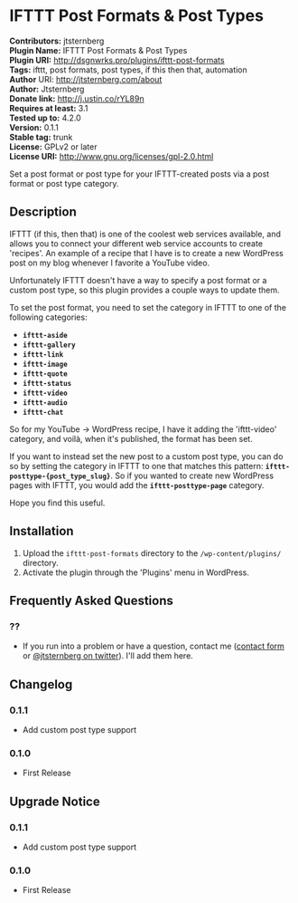 # IFTTT Post Formats & Post Types #

**Contributors:** jtsternberg  
**Plugin Name:** IFTTT Post Formats & Post Types  
**Plugin URI:** http://dsgnwrks.pro/plugins/ifttt-post-formats  
**Tags:** ifttt, post formats, post types, if this then that, automation  
**Author** URI: http://jtsternberg.com/about  
**Author:** Jtsternberg  
**Donate link:** http://j.ustin.co/rYL89n  
**Requires at least:** 3.1  
**Tested up to:** 4.2.0  
**Version:** 0.1.1  
**Stable tag:** trunk  
**License:** GPLv2 or later  
**License URI:** http://www.gnu.org/licenses/gpl-2.0.html  

Set a post format or post type for your IFTTT-created posts via a post format or post type category.

## Description ##

IFTTT (if this, then that) is one of the coolest web services available, and allows you to connect your different web service accounts to create 'recipes'. An example of a recipe that I have is to create a new WordPress post on my blog whenever I favorite a YouTube video.

Unfortunately IFTTT doesn't have a way to specify a post format or a custom post type, so this plugin provides a couple ways to update them.

To set the post format, you need to set the category in IFTTT to one of the following categories:
* **`ifttt-aside`**
* **`ifttt-gallery`**
* **`ifttt-link`**
* **`ifttt-image`**
* **`ifttt-quote`**
* **`ifttt-status`**
* **`ifttt-video`**
* **`ifttt-audio`**
* **`ifttt-chat`**

So for my YouTube -> WordPress recipe, I have it adding the 'ifttt-video' category, and voilà, when it's published, the format has been set.

If you want to instead set the new post to a custom post type, you can do so by setting the category in IFTTT to one that matches this pattern: **`ifttt-posttype-{post_type_slug}`**. So if you wanted to create new WordPress pages with IFTTT, you would add the **`ifttt-posttype-page`** category.

Hope you find this useful.


## Installation ##

1. Upload the `ifttt-post-formats` directory to the `/wp-content/plugins/` directory.
2. Activate the plugin through the 'Plugins' menu in WordPress.

## Frequently Asked Questions ##

### ?? ###
* If you run into a problem or have a question, contact me ([contact form](http://j.ustin.co/scbo43) or [@jtsternberg on twitter](http://j.ustin.co/wUfBD3)). I'll add them here.


## Changelog ##

### 0.1.1 ###
* Add custom post type support

### 0.1.0 ###
* First Release


## Upgrade Notice ##

### 0.1.1 ###
* Add custom post type support

### 0.1.0 ###
* First Release
